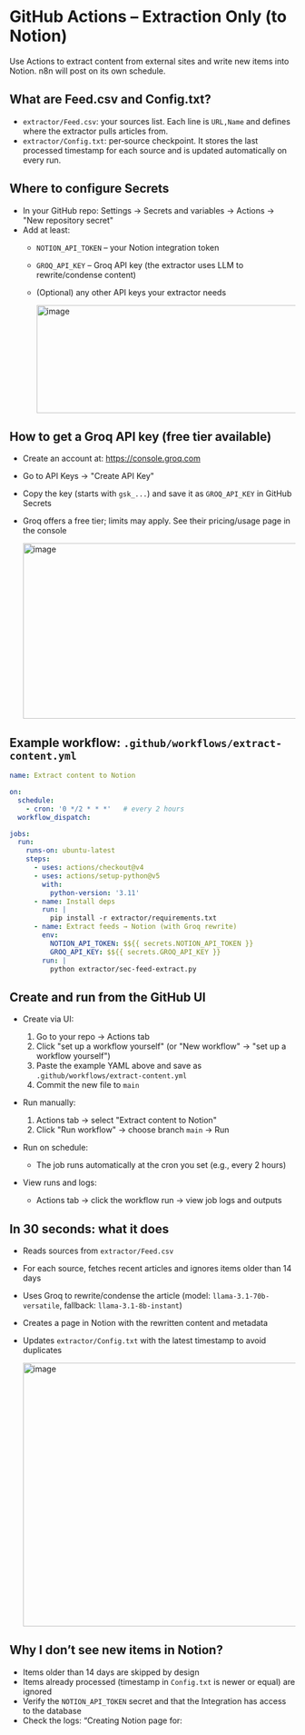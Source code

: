 # GitHub Actions – Extraction Only (to Notion)

Use Actions to extract content from external sites and write new items into Notion. n8n will post on its own schedule.

## What are Feed.csv and Config.txt?
- `extractor/Feed.csv`: your sources list. Each line is `URL,Name` and defines where the extractor pulls articles from.
- `extractor/Config.txt`: per‑source checkpoint. It stores the last processed timestamp for each source and is updated automatically on every run.

## Where to configure Secrets
- In your GitHub repo: Settings → Secrets and variables → Actions → "New repository secret"
- Add at least:
  - `NOTION_API_TOKEN` – your Notion integration token
  - `GROQ_API_KEY` – Groq API key (the extractor uses LLM to rewrite/condense content)
  - (Optional) any other API keys your extractor needs
 
    <img width="820" height="190" alt="image" src="https://github.com/user-attachments/assets/dfd4f542-e6c2-4fa5-8d33-72dedcabb114" />


## How to get a Groq API key (free tier available)
- Create an account at: https://console.groq.com
- Go to API Keys → "Create API Key"
- Copy the key (starts with `gsk_...`) and save it as `GROQ_API_KEY` in GitHub Secrets
- Groq offers a free tier; limits may apply. See their pricing/usage page in the console

  <img width="1468" height="309" alt="image" src="https://github.com/user-attachments/assets/c099a996-bdd7-4496-b4af-ebff1b90e96b" />


## Example workflow: `.github/workflows/extract-content.yml`
```yaml
name: Extract content to Notion

on:
  schedule:
    - cron: '0 */2 * * *'   # every 2 hours
  workflow_dispatch:

jobs:
  run:
    runs-on: ubuntu-latest
    steps:
      - uses: actions/checkout@v4
      - uses: actions/setup-python@v5
        with:
          python-version: '3.11'
      - name: Install deps
        run: |
          pip install -r extractor/requirements.txt
      - name: Extract feeds → Notion (with Groq rewrite)
        env:
          NOTION_API_TOKEN: $${{ secrets.NOTION_API_TOKEN }}
          GROQ_API_KEY: $${{ secrets.GROQ_API_KEY }}
        run: |
          python extractor/sec-feed-extract.py
```

## Create and run from the GitHub UI

- Create via UI:
  1) Go to your repo → Actions tab
  2) Click "set up a workflow yourself" (or "New workflow" → "set up a workflow yourself")
  3) Paste the example YAML above and save as `.github/workflows/extract-content.yml`
  4) Commit the new file to `main`

- Run manually:
  1) Actions tab → select "Extract content to Notion"
  2) Click "Run workflow" → choose branch `main` → Run

- Run on schedule:
  - The job runs automatically at the cron you set (e.g., every 2 hours)

- View runs and logs:
  - Actions tab → click the workflow run → view job logs and outputs

## In 30 seconds: what it does
- Reads sources from `extractor/Feed.csv`
- For each source, fetches recent articles and ignores items older than 14 days
- Uses Groq to rewrite/condense the article (model: `llama-3.1-70b-versatile`, fallback: `llama-3.1-8b-instant`)
- Creates a page in Notion with the rewritten content and metadata
- Updates `extractor/Config.txt` with the latest timestamp to avoid duplicates

  <img width="1907" height="464" alt="image" src="https://github.com/user-attachments/assets/1ab377b9-7abe-425f-afa1-09868da9739c" />


## Why I don’t see new items in Notion?
- Items older than 14 days are skipped by design
- Items already processed (timestamp in `Config.txt` is newer or equal) are ignored
- Verify the `NOTION_API_TOKEN` secret and that the Integration has access to the database
- Check the logs: “Creating Notion page for: <title>” indicates a create attempt

